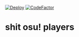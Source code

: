 [![Deploy](https://github.com/shitosuplayers/sop-web/actions/workflows/main.yml/badge.svg)](https://github.com/shitosuplayers/sop-web/actions/workflows/main.yml)
[![CodeFactor](https://www.codefactor.io/repository/github/shitosuplayers/sop-web/badge)](https://www.codefactor.io/repository/github/shitosuplayers/sop-web)
# shit osu! players
